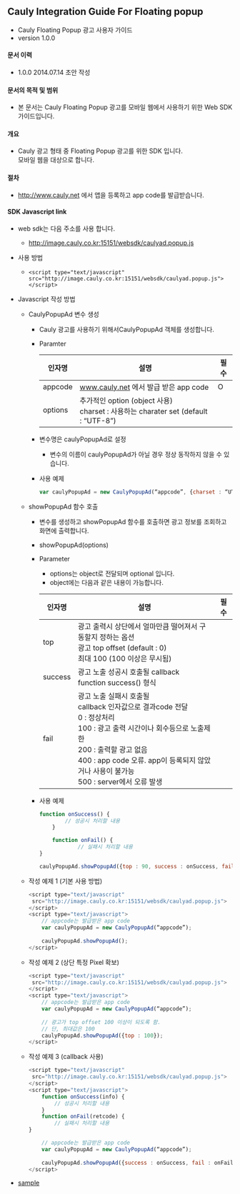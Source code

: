 ## Cauly Integration Guide For Floating popup

* Cauly Floating Popup 광고 사용자 가이드
* version 1.0.0


#### 문서 이력
* 1.0.0 2014.07.14 초안 작성

#### 문서의 목적 및 범위
* 본 문서는 Cauly Floating Popup 광고를 모바일 웹에서 사용하기 위한 Web SDK 가이드입니다.


#### 개요
* Cauly 광고 형태 중 Floating Popup 광고를 위한 SDK 입니다.<br/>모바일 웹을 대상으로 합니다.

#### 절차
* http://www.cauly.net 에서 앱을 등록하고 app code를 발급받습니다.

#### SDK Javascript link
+ web sdk는 다음 주소를 사용 합니다.
	- http://image.cauly.co.kr:15151/websdk/caulyad.popup.js
+ 사용 방법
	 - ```<script type="text/javascript" src="http://image.cauly.co.kr:15151/websdk/caulyad.popup.js"> </script>```

+ Javascript 작성 방법
	- CaulyPopupAd 변수 생성
		- Cauly 광고를 사용하기 위해서CaulyPopupAd 객체를 생성합니다.
		- Paramter

			인자명|설명|필수
			---|---|---
			appcode|www.cauly.net 에서 발급 받은 app code|O
			options|추가적인 option (object 사용)<br/>charset : 사용하는 charater set (default : “UTF-8”)|
		- 변수명은 caulyPopupAd로 설정
			- 변수의 이름이 caulyPopupAd가 아닐 경우 정상 동작하지 않을 수 있습니다.
			
		- 사용 예제
			```javascript 
			var caulyPopupAd = new CaulyPopupAd(“appcode”, {charset : “UTF-8”});
			```

	- showPopupAd 함수 호출
		- 변수를 생성하고 showPopupAd 함수를 호출하면 광고 정보를 조회하고 화면에 출력합니다.
		- showPopupAd(options)
		- Parameter 
			- options는 object로 전달되며 optional 입니다.
			- object에는 다음과 같은 내용이 가능합니다.
			
			인자명|설명|필수
			---|---|---
			top|광고 출력시 상단에서 얼마만큼 떨어져서 구동할지 정하는 옵션<br/>광고 top offset (default : 0)<br/>최대 100 (100 이상은 무시됨)|
			success|광고 노출 성공시 호출될 callback<br/>function success() 형식|
			fail| 광고 노출 실패시 호출될 <br/>callback 인자값으로 결과code 전달 <br/>0 : 정상처리 <br/>100 : 광고 출력 시간이나 회수등으로 노출제한 <br/>200 : 출력할 광고 없음 <br/>400 : app code 오류. app이 등록되지 않았거나 사용이 불가능 <br/>500 : server에서 오류 발생<br/>|
 
		- 사용 예제
			```javascript
			function onSuccess() {
					// 성공시 처리할 내용
				}
			
				function onFail() {
						// 실패시 처리할 내용 
			}
			
			caulyPopupAd.showPopupAd({top : 90, success : onSuccess, fail : onFail});
			```

	+ 작성 예제 1 (기본 사용 방법)
		```javascript
		<script type="text/javascript"
		 src="http://image.cauly.co.kr:15151/websdk/caulyad.popup.js">
		</script>
		<script type="text/javascript">
			// appcode는 발급받은 app code
			var caulyPopupAd = new CaulyPopupAd(“appcode”); 
			
			caulyPopupAd.showPopupAd();
		</script>
		```
	* 작성 예제 2  (상단 특정 Pixel 확보)
		```javascript
		<script type="text/javascript"
		 src="http://image.cauly.co.kr:15151/websdk/caulyad.popup.js">
		</script>
		<script type="text/javascript">
			// appcode는 발급받은 app code
			var caulyPopupAd = new CaulyPopupAd(“appcode”); 
			
			// 광고가 top offset 100 이상이 되도록 함.
			// 단, 최대값은 100
			caulyPopupAd.showPopupAd({top : 100});
		</script>
		```
	* 작성 예제 3 (callback 사용)
		```javascript
		<script type="text/javascript"
		 src="http://image.cauly.co.kr:15151/websdk/caulyad.popup.js">
		</script>
		<script type="text/javascript">
			function onSuccess(info) {
				// 성공시 처리할 내용
			}
			function onFail(retcode) {
				// 실패시 처리할 내용
		}
		
			// appcode는 발급받은 app code
			var caulyPopupAd = new CaulyPopupAd(“appcode”); 
			
			caulyPopupAd.showPopupAd({success : onSuccess, fail : onFail});
		</script>
		```

* [sample](http://showcase.cauly.net/floating/index.html )
